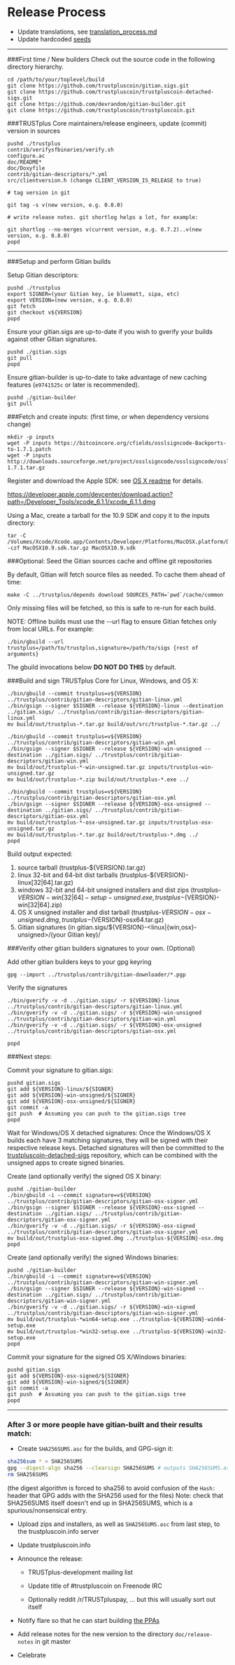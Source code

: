 Release Process
====================

* Update translations, see [translation_process.md](https://github.com/trustpluscoin/trustplus/blob/master/doc/translation_process.md#syncing-with-transifex)
* Update hardcoded [seeds](/contrib/seeds)

* * *

###First time / New builders
Check out the source code in the following directory hierarchy.

	cd /path/to/your/toplevel/build
	git clone https://github.com/trustpluscoin/gitian.sigs.git
	git clone https://github.com/trustpluscoin/trustpluscoin-detached-sigs.git
	git clone https://github.com/devrandom/gitian-builder.git
	git clone https://github.com/trustpluscoin/trustpluscoin.git

###TRUSTplus Core maintainers/release engineers, update (commit) version in sources

	pushd ./trustplus
	contrib/verifysfbinaries/verify.sh
	configure.ac
	doc/README*
	doc/Doxyfile
	contrib/gitian-descriptors/*.yml
	src/clientversion.h (change CLIENT_VERSION_IS_RELEASE to true)

	# tag version in git

	git tag -s v(new version, e.g. 0.8.0)

	# write release notes. git shortlog helps a lot, for example:

	git shortlog --no-merges v(current version, e.g. 0.7.2)..v(new version, e.g. 0.8.0)
	popd

* * *

###Setup and perform Gitian builds

 Setup Gitian descriptors:

	pushd ./trustplus
	export SIGNER=(your Gitian key, ie bluematt, sipa, etc)
	export VERSION=(new version, e.g. 0.8.0)
	git fetch
	git checkout v${VERSION}
	popd

  Ensure your gitian.sigs are up-to-date if you wish to gverify your builds against other Gitian signatures.

	pushd ./gitian.sigs
	git pull
	popd

  Ensure gitian-builder is up-to-date to take advantage of new caching features (`e9741525c` or later is recommended).

	pushd ./gitian-builder
	git pull

###Fetch and create inputs: (first time, or when dependency versions change)

	mkdir -p inputs
	wget -P inputs https://bitcoincore.org/cfields/osslsigncode-Backports-to-1.7.1.patch
	wget -P inputs http://downloads.sourceforge.net/project/osslsigncode/osslsigncode/osslsigncode-1.7.1.tar.gz

 Register and download the Apple SDK: see [OS X readme](README_osx.txt) for details.

 https://developer.apple.com/devcenter/download.action?path=/Developer_Tools/xcode_6.1.1/xcode_6.1.1.dmg

 Using a Mac, create a tarball for the 10.9 SDK and copy it to the inputs directory:

	tar -C /Volumes/Xcode/Xcode.app/Contents/Developer/Platforms/MacOSX.platform/Developer/SDKs/ -czf MacOSX10.9.sdk.tar.gz MacOSX10.9.sdk

###Optional: Seed the Gitian sources cache and offline git repositories

By default, Gitian will fetch source files as needed. To cache them ahead of time:

	make -C ../trustplus/depends download SOURCES_PATH=`pwd`/cache/common

Only missing files will be fetched, so this is safe to re-run for each build.

NOTE: Offline builds must use the --url flag to ensure Gitian fetches only from local URLs. For example:
```
./bin/gbuild --url trustplus=/path/to/trustplus,signature=/path/to/sigs {rest of arguments}
```
The gbuild invocations below <b>DO NOT DO THIS</b> by default.

###Build and sign TRUSTplus Core for Linux, Windows, and OS X:

	./bin/gbuild --commit trustplus=v${VERSION} ../trustplus/contrib/gitian-descriptors/gitian-linux.yml
	./bin/gsign --signer $SIGNER --release ${VERSION}-linux --destination ../gitian.sigs/ ../trustplus/contrib/gitian-descriptors/gitian-linux.yml
	mv build/out/trustplus-*.tar.gz build/out/src/trustplus-*.tar.gz ../

	./bin/gbuild --commit trustplus=v${VERSION} ../trustplus/contrib/gitian-descriptors/gitian-win.yml
	./bin/gsign --signer $SIGNER --release ${VERSION}-win-unsigned --destination ../gitian.sigs/ ../trustplus/contrib/gitian-descriptors/gitian-win.yml
	mv build/out/trustplus-*-win-unsigned.tar.gz inputs/trustplus-win-unsigned.tar.gz
	mv build/out/trustplus-*.zip build/out/trustplus-*.exe ../

	./bin/gbuild --commit trustplus=v${VERSION} ../trustplus/contrib/gitian-descriptors/gitian-osx.yml
	./bin/gsign --signer $SIGNER --release ${VERSION}-osx-unsigned --destination ../gitian.sigs/ ../trustplus/contrib/gitian-descriptors/gitian-osx.yml
	mv build/out/trustplus-*-osx-unsigned.tar.gz inputs/trustplus-osx-unsigned.tar.gz
	mv build/out/trustplus-*.tar.gz build/out/trustplus-*.dmg ../
	popd

  Build output expected:

  1. source tarball (trustplus-${VERSION}.tar.gz)
  2. linux 32-bit and 64-bit dist tarballs (trustplus-${VERSION}-linux[32|64].tar.gz)
  3. windows 32-bit and 64-bit unsigned installers and dist zips (trustplus-${VERSION}-win[32|64]-setup-unsigned.exe, trustplus-${VERSION}-win[32|64].zip)
  4. OS X unsigned installer and dist tarball (trustplus-${VERSION}-osx-unsigned.dmg, trustplus-${VERSION}-osx64.tar.gz)
  5. Gitian signatures (in gitian.sigs/${VERSION}-<linux|{win,osx}-unsigned>/(your Gitian key)/

###Verify other gitian builders signatures to your own. (Optional)

  Add other gitian builders keys to your gpg keyring

	gpg --import ../trustplus/contrib/gitian-downloader/*.pgp

  Verify the signatures

	./bin/gverify -v -d ../gitian.sigs/ -r ${VERSION}-linux ../trustplus/contrib/gitian-descriptors/gitian-linux.yml
	./bin/gverify -v -d ../gitian.sigs/ -r ${VERSION}-win-unsigned ../trustplus/contrib/gitian-descriptors/gitian-win.yml
	./bin/gverify -v -d ../gitian.sigs/ -r ${VERSION}-osx-unsigned ../trustplus/contrib/gitian-descriptors/gitian-osx.yml

	popd

###Next steps:

Commit your signature to gitian.sigs:

	pushd gitian.sigs
	git add ${VERSION}-linux/${SIGNER}
	git add ${VERSION}-win-unsigned/${SIGNER}
	git add ${VERSION}-osx-unsigned/${SIGNER}
	git commit -a
	git push  # Assuming you can push to the gitian.sigs tree
	popd

  Wait for Windows/OS X detached signatures:
	Once the Windows/OS X builds each have 3 matching signatures, they will be signed with their respective release keys.
	Detached signatures will then be committed to the [trustpluscoin-detached-sigs](https://github.com/trustpluscoin/trustpluscoin-detached-sigs) repository, which can be combined with the unsigned apps to create signed binaries.

  Create (and optionally verify) the signed OS X binary:

	pushd ./gitian-builder
	./bin/gbuild -i --commit signature=v${VERSION} ../trustplus/contrib/gitian-descriptors/gitian-osx-signer.yml
	./bin/gsign --signer $SIGNER --release ${VERSION}-osx-signed --destination ../gitian.sigs/ ../trustplus/contrib/gitian-descriptors/gitian-osx-signer.yml
	./bin/gverify -v -d ../gitian.sigs/ -r ${VERSION}-osx-signed ../trustplus/contrib/gitian-descriptors/gitian-osx-signer.yml
	mv build/out/trustplus-osx-signed.dmg ../trustplus-${VERSION}-osx.dmg
	popd

  Create (and optionally verify) the signed Windows binaries:

	pushd ./gitian-builder
	./bin/gbuild -i --commit signature=v${VERSION} ../trustplus/contrib/gitian-descriptors/gitian-win-signer.yml
	./bin/gsign --signer $SIGNER --release ${VERSION}-win-signed --destination ../gitian.sigs/ ../trustplus/contrib/gitian-descriptors/gitian-win-signer.yml
	./bin/gverify -v -d ../gitian.sigs/ -r ${VERSION}-win-signed ../trustplus/contrib/gitian-descriptors/gitian-win-signer.yml
	mv build/out/trustplus-*win64-setup.exe ../trustplus-${VERSION}-win64-setup.exe
	mv build/out/trustplus-*win32-setup.exe ../trustplus-${VERSION}-win32-setup.exe
	popd

Commit your signature for the signed OS X/Windows binaries:

	pushd gitian.sigs
	git add ${VERSION}-osx-signed/${SIGNER}
	git add ${VERSION}-win-signed/${SIGNER}
	git commit -a
	git push  # Assuming you can push to the gitian.sigs tree
	popd

-------------------------------------------------------------------------

### After 3 or more people have gitian-built and their results match:

- Create `SHA256SUMS.asc` for the builds, and GPG-sign it:
```bash
sha256sum * > SHA256SUMS
gpg --digest-algo sha256 --clearsign SHA256SUMS # outputs SHA256SUMS.asc
rm SHA256SUMS
```
(the digest algorithm is forced to sha256 to avoid confusion of the `Hash:` header that GPG adds with the SHA256 used for the files)
Note: check that SHA256SUMS itself doesn't end up in SHA256SUMS, which is a spurious/nonsensical entry.

- Upload zips and installers, as well as `SHA256SUMS.asc` from last step, to the trustpluscoin.info server

- Update trustpluscoin.info

- Announce the release:
  - TRUSTplus-development mailing list

  - Update title of #trustpluscoin on Freenode IRC

  - Optionally reddit /r/TRUSTpluspay, ... but this will usually sort out itself

- Notify flare so that he can start building [the PPAs](https://launchpad.net/~trustpluscoin.info/+archive/ubuntu/trustplus)

- Add release notes for the new version to the directory `doc/release-notes` in git master

- Celebrate

